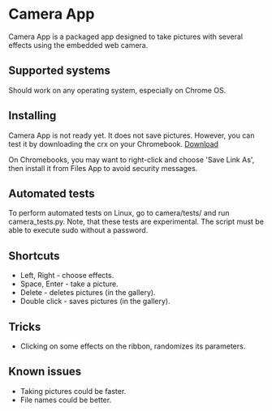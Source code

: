 Camera App
==========

Camera App is a packaged app designed to take pictures with several effects using the embedded web camera.

Supported systems
-----------------
Should work on any operating system, especially on Chrome OS.

Installing
----------

Camera App is not ready yet. It does not save pictures. However, you can test it by downloading the crx on your Chromebook.
[Download](https://github.com/GoogleChrome/camera-app/blob/master/build-packages/camera.crx?raw=true)

On Chromebooks, you may want to right-click and choose 'Save Link As', then install it from Files App to avoid security messages.

Automated tests
---------------

To perform automated tests on Linux, go to camera/tests/ and run camera_tests.py. Note, that these tests are experimental.
The script must be able to execute sudo without a password.

Shortcuts
---------
* Left, Right - choose effects.
* Space, Enter - take a picture.
* Delete - deletes pictures (in the gallery).
* Double click - saves pictures (in the gallery).

Tricks
------
* Clicking on some effects on the ribbon, randomizes its parameters.

Known issues
------------
* Taking pictures could be faster.
* File names could be better.

